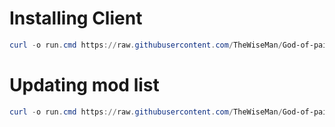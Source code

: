 # Installing Client

```powershell
curl -o run.cmd https://raw.githubusercontent.com/TheWiseMan/God-of-pain-mc-server/main/client/updater.cmd; ./run.cmd
```

# Updating mod list

```powershell
curl -o run.cmd https://raw.githubusercontent.com/TheWiseMan/God-of-pain-mc-server/main/client/updater.cmd; ./run.cmd -replace-mods;
```
